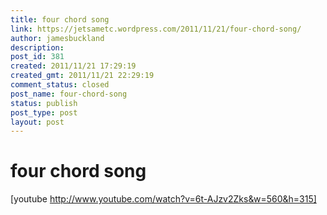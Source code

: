 ```yaml
---
title: four chord song
link: https://jetsametc.wordpress.com/2011/11/21/four-chord-song/
author: jamesbuckland
description: 
post_id: 381
created: 2011/11/21 17:29:19
created_gmt: 2011/11/21 22:29:19
comment_status: closed
post_name: four-chord-song
status: publish
post_type: post
layout: post
---
```


# four chord song

[youtube http://www.youtube.com/watch?v=6t-AJzv2Zks&w=560&h=315]